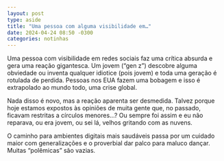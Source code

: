 ```yaml
---
layout: post
type: aside
title: "Uma pessoa com alguma visibilidade em…"
date: 2024-04-24 08:50 -0300
categories: notinhas
---
```

Uma pessoa com visibilidade em redes sociais faz uma crítica absurda e gera uma reação gigantesca. Um jovem (“gen z”) descobre alguma obviedade ou inventa qualquer idiotice (pois jovem) e toda uma geração é rotulada de perdida. Pessoas nos EUA fazem uma bobagem e isso é extrapolado ao mundo todo, uma crise global.

Nada disso é novo, mas a reação aparenta ser desmedida. Talvez porque hoje estamos expostos às opiniões de muita gente que, no passado, ficavam restritas a círculos menores…? Ou sempre foi assim e eu não reparava, ou era jovem, ou sei lá, velhos gritando com as nuvens.

O caminho para ambientes digitais mais saudáveis passa por um cuidado maior com generalizações e o proverbial dar palco para maluco dançar. Muitas “polêmicas” são vazias.